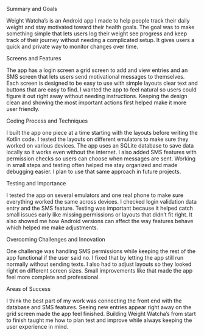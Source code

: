 Summary and Goals

Weight Watcha’s is an Android app I made to help people track their daily weight and stay motivated toward their health goals. The goal was to make something simple that lets users log their weight see progress and keep track of their journey without needing a complicated setup. It gives users a quick and private way to monitor changes over time.

Screens and Features

The app has a login screen a grid screen to add and view entries and an SMS screen that lets users send motivational messages to themselves. Each screen is designed to be easy to use with simple layouts clear text and buttons that are easy to find. I wanted the app to feel natural so users could figure it out right away without needing instructions. Keeping the design clean and showing the most important actions first helped make it more user friendly.

Coding Process and Techniques

I built the app one piece at a time starting with the layouts before writing the Kotlin code. I tested the layouts on different emulators to make sure they worked on various devices. The app uses an SQLite database to save data locally so it works even without the internet. I also added SMS features with permission checks so users can choose when messages are sent. Working in small steps and testing often helped me stay organized and made debugging easier. I plan to use that same approach in future projects.

Testing and Importance

I tested the app on several emulators and one real phone to make sure everything worked the same across devices. I checked login validation data entry and the SMS feature. Testing was important because it helped catch small issues early like missing permissions or layouts that didn’t fit right. It also showed me how Android versions can affect the way features behave which helped me make adjustments.

Overcoming Challenges and Innovation

One challenge was handling SMS permissions while keeping the rest of the app functional if the user said no. I fixed that by letting the app still run normally without sending texts. I also had to adjust layouts so they looked right on different screen sizes. Small improvements like that made the app feel more complete and professional.

Areas of Success

I think the best part of my work was connecting the front end with the database and SMS features. Seeing new entries appear right away on the grid screen made the app feel finished. Building Weight Watcha’s from start to finish taught me how to plan test and improve while always keeping the user experience in mind.
